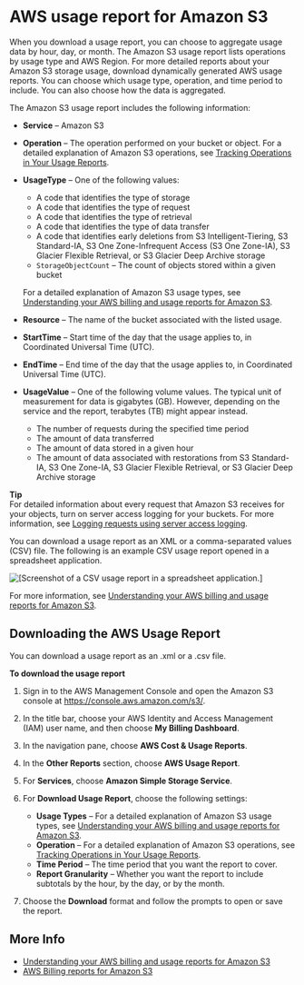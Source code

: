 # AWS usage report for Amazon S3<a name="aws-usage-report"></a>

When you download a usage report, you can choose to aggregate usage data by hour, day, or month\. The Amazon S3 usage report lists operations by usage type and AWS Region\. For more detailed reports about your Amazon S3 storage usage, download dynamically generated AWS usage reports\. You can choose which usage type, operation, and time period to include\. You can also choose how the data is aggregated\. 

The Amazon S3 usage report includes the following information:
+ **Service** – Amazon S3
+ **Operation** – The operation performed on your bucket or object\. For a detailed explanation of Amazon S3 operations, see [Tracking Operations in Your Usage Reports](aws-usage-report-understand.md#aws-usage-report-understand-operations)\.
+ **UsageType** – One of the following values:
  + A code that identifies the type of storage
  + A code that identifies the type of request
  + A code that identifies the type of retrieval
  + A code that identifies the type of data transfer
  + A code that identifies early deletions from S3 Intelligent\-Tiering, S3 Standard\-IA, S3 One Zone\-Infrequent Access \(S3 One Zone\-IA\), S3 Glacier Flexible Retrieval, or S3 Glacier Deep Archive storage
  + `StorageObjectCount` – The count of objects stored within a given bucket

  For a detailed explanation of Amazon S3 usage types, see [Understanding your AWS billing and usage reports for Amazon S3](aws-usage-report-understand.md)\.
+ **Resource** – The name of the bucket associated with the listed usage\.
+ **StartTime** – Start time of the day that the usage applies to, in Coordinated Universal Time \(UTC\)\.
+ **EndTime** – End time of the day that the usage applies to, in Coordinated Universal Time \(UTC\)\. 
+ **UsageValue** – One of the following volume values\. The typical unit of measurement for data is gigabytes \(GB\)\. However, depending on the service and the report, terabytes \(TB\) might appear instead\.
  + The number of requests during the specified time period
  + The amount of data transferred
  + The amount of data stored in a given hour
  + The amount of data associated with restorations from S3 Standard\-IA, S3 One Zone\-IA, S3 Glacier Flexible Retrieval, or S3 Glacier Deep Archive storage

**Tip**  
For detailed information about every request that Amazon S3 receives for your objects, turn on server access logging for your buckets\. For more information, see [Logging requests using server access logging](ServerLogs.md)\. 

You can download a usage report as an XML or a comma\-separated values \(CSV\) file\. The following is an example CSV usage report opened in a spreadsheet application\.

![\[Screenshot of a CSV usage report in a spreadsheet application.\]](http://docs.aws.amazon.com/AmazonS3/latest/userguide/images/s3-usage-report.png)

For more information, see [Understanding your AWS billing and usage reports for Amazon S3](aws-usage-report-understand.md)\.

## Downloading the AWS Usage Report<a name="aws-usage-report-download"></a>

You can download a usage report as an \.xml or a \.csv file\.

**To download the usage report**

1. Sign in to the AWS Management Console and open the Amazon S3 console at [https://console\.aws\.amazon\.com/s3/](https://console.aws.amazon.com/s3/)\.

1. In the title bar, choose your AWS Identity and Access Management \(IAM\) user name, and then choose **My Billing Dashboard**\. 

1. In the navigation pane, choose **AWS Cost & Usage Reports**\.

1. In the **Other Reports** section, choose **AWS Usage Report**\.

1. For **Services**, choose **Amazon Simple Storage Service**\.

1. For **Download Usage Report**, choose the following settings:
   + ****Usage Types**** – For a detailed explanation of Amazon S3 usage types, see [Understanding your AWS billing and usage reports for Amazon S3](aws-usage-report-understand.md)\.
   + ****Operation**** – For a detailed explanation of Amazon S3 operations, see [Tracking Operations in Your Usage Reports](aws-usage-report-understand.md#aws-usage-report-understand-operations)\.
   + ****Time Period**** – The time period that you want the report to cover\. 
   + ****Report Granularity**** – Whether you want the report to include subtotals by the hour, by the day, or by the month\.

1. Choose the **Download** format and follow the prompts to open or save the report\.

## More Info<a name="aws-usage-report-more-info"></a>
+ [Understanding your AWS billing and usage reports for Amazon S3](aws-usage-report-understand.md)
+ [AWS Billing reports for Amazon S3](aws-billing-reports.md)